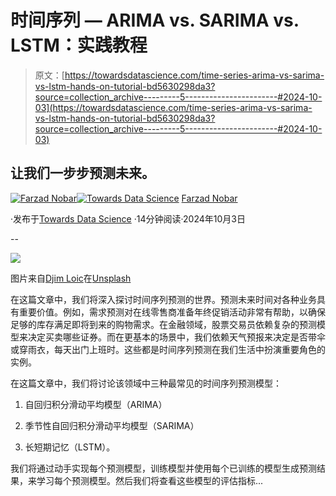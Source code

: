 # 时间序列 — ARIMA vs. SARIMA vs. LSTM：实践教程

> 原文：[https://towardsdatascience.com/time-series-arima-vs-sarima-vs-lstm-hands-on-tutorial-bd5630298da3?source=collection_archive---------5-----------------------#2024-10-03](https://towardsdatascience.com/time-series-arima-vs-sarima-vs-lstm-hands-on-tutorial-bd5630298da3?source=collection_archive---------5-----------------------#2024-10-03)

## 让我们一步步预测未来。

[](https://medium.com/@fmnobar?source=post_page---byline--bd5630298da3--------------------------------)[![Farzad Nobar](../Images/2d75209693b712300e6f0796bd2487d0.png)](https://medium.com/@fmnobar?source=post_page---byline--bd5630298da3--------------------------------)[](https://towardsdatascience.com/?source=post_page---byline--bd5630298da3--------------------------------)[![Towards Data Science](../Images/a6ff2676ffcc0c7aad8aaf1d79379785.png)](https://towardsdatascience.com/?source=post_page---byline--bd5630298da3--------------------------------) [Farzad Nobar](https://medium.com/@fmnobar?source=post_page---byline--bd5630298da3--------------------------------)

·发布于[Towards Data Science](https://towardsdatascience.com/?source=post_page---byline--bd5630298da3--------------------------------) ·14分钟阅读·2024年10月3日

--

![](../Images/dc5baac7ed9ed6903a0138beeb84101b.png)

图片来自[Djim Loic](https://unsplash.com/@loic?utm_content=creditCopyText&utm_medium=referral&utm_source=unsplash)在[Unsplash](https://unsplash.com/photos/analog-clock-at-12-am-ft0-Xu4nTvA?utm_content=creditCopyText&utm_medium=referral&utm_source=unsplash)

在这篇文章中，我们将深入探讨时间序列预测的世界。预测未来时间对各种业务具有重要价值。例如，需求预测对在线零售商准备年终促销活动非常有帮助，以确保足够的库存满足即将到来的购物需求。在金融领域，股票交易员依赖复杂的预测模型来决定买卖哪些证券。而在更基本的场景中，我们依赖天气预报来决定是否带伞或穿雨衣，每天出门上班时。这些都是时间序列预测在我们生活中扮演重要角色的实例。

在这篇文章中，我们将讨论该领域中三种最常见的时间序列预测模型：

1.  自回归积分滑动平均模型（ARIMA）

1.  季节性自回归积分滑动平均模型（SARIMA）

1.  长短期记忆（LSTM）。

我们将通过动手实现每个预测模型，训练模型并使用每个已训练的模型生成预测结果，来学习每个预测模型。然后我们将查看这些模型的评估指标...
